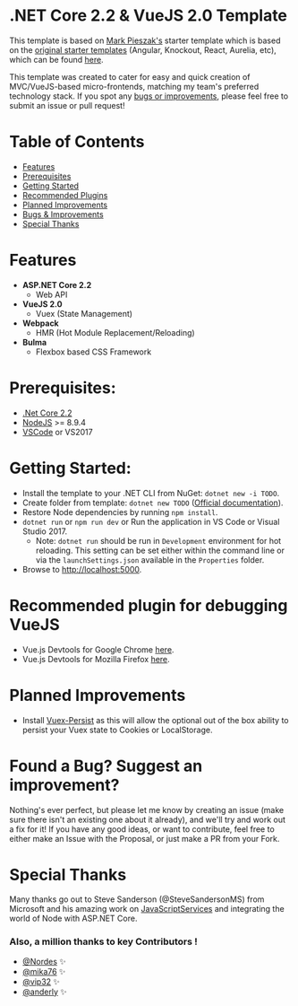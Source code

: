 # .NET Core 2.2 & VueJS 2.0  Template

This template is based on [Mark Pieszak's](https://github.com/MarkPieszak/aspnetcore-Vue-starter) starter template which is based on the [original starter templates](https://blogs.msdn.microsoft.com/webdev/2017/02/14/building-single-page-applications-on-asp-net-core-with-javascriptservices/) (Angular, Knockout, React, Aurelia, etc), which can be found [here](https://github.com/aspnet/JavaScriptServices/tree/dev/templates).

This template was created to cater for easy and quick creation of MVC/VueJS-based micro-frontends, matching my team's preferred technology stack. If you spot any [bugs or improvements](#bugs), please feel free to submit an issue or pull request!

# Table of Contents

* [Features](#features)
* [Prerequisites](#prerequisites)
* [Getting Started](#getting-started)
* [Recommended Plugins](#recommended-plugin-for-debugging-VueJS)
* [Planned Improvements](#planned-improvements)
* [Bugs & Improvements](#found-a-bug?-suggest-an-improvement?)
* [Special Thanks](#special-thanks)

# Features

- **ASP.NET Core 2.2**
  - Web API
- **VueJS 2.0**
  - Vuex (State Management)
- **Webpack**
  - HMR (Hot Module Replacement/Reloading)
- **Bulma**
  - Flexbox based CSS Framework

# Prerequisites:
 * [.Net Core 2.2](https://www.microsoft.com/net/download/windows)
 * [NodeJS](https://nodejs.org/) >= 8.9.4
 * [VSCode](https://code.visualstudio.com/) or VS2017

# Getting Started:
 - Install the template to your .NET CLI from NuGet: `dotnet new -i TODO`.
 - Create folder from template: `dotnet new TODO` ([Official documentation](https://docs.microsoft.com/en-us/dotnet/core/tools/dotnet-new?tabs=netcore2x)).
 - Restore Node dependencies by running `npm install`.
 - `dotnet run` or `npm run dev` or Run the application in VS Code or Visual Studio 2017.
   - Note: `dotnet run` should be run in `Development` environment for hot reloading. This setting can be set either within the command line or via the `launchSettings.json` available in the `Properties` folder.
- Browse to [http://localhost:5000](http://localhost:5000).

# Recommended plugin for debugging VueJS
- Vue.js Devtools for Google Chrome [here](https://chrome.google.com/webstore/detail/vuejs-devtools/nhdogjmejiglipccpnnnanhbledajbpd?hl=en).
- Vue.js Devtools for Mozilla Firefox [here](https://addons.mozilla.org/en-GB/firefox/addon/vue-js-devtools/).

# Planned Improvements
* Install [Vuex-Persist](https://github.com/championswimmer/vuex-persist) as this will allow the optional out of the box ability to persist your Vuex state to Cookies or LocalStorage.

# Found a Bug? Suggest an improvement?

Nothing's ever perfect, but please let me know by creating an issue (make sure there isn't an existing one about it already), and we'll try and work out a fix for it! If you have any good ideas, or want to contribute, feel free to either make an Issue with the Proposal, or just make a PR from your Fork.


# Special Thanks

Many thanks go out to Steve Sanderson (@SteveSandersonMS) from Microsoft and his amazing work on [JavaScriptServices](https://blogs.msdn.microsoft.com/webdev/2017/02/14/building-single-page-applications-on-asp-net-core-with-javascriptservices/) and integrating the world of Node with ASP.NET Core.

### Also, a million thanks to key Contributors ! 

- [@Nordes](https://github.com/Nordes) :sparkles:
- [@mika76](https://github.com/mika76) :sparkles:
- [@vip32](https://github.com/vip32) :sparkles:
- [@anderly](https://github.com/anderly) :sparkles: